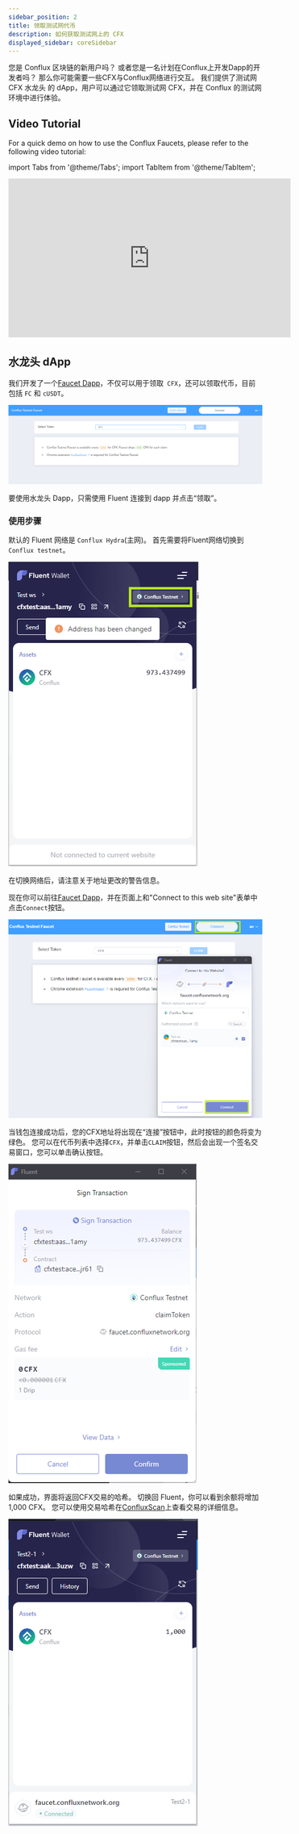 ```yaml
---
sidebar_position: 2
title: 领取测试网代币
description: 如何获取测试网上的 CFX
displayed_sidebar: coreSidebar
---
```


您是 Conflux 区块链的新用户吗？ 或者您是一名计划在Conflux上开发Dapp的开发者吗？ 那么你可能需要一些CFX与Conflux网络进行交互。 我们提供了测试网 CFX 水龙头 的 dApp，用户可以通过它领取测试网 CFX，并在 Conflux 的测试网环境中进行体验。

## Video Tutorial

For a quick demo on how to use the Conflux Faucets, please refer to the following video tutorial:

import Tabs from '@theme/Tabs';
import TabItem from '@theme/TabItem';

<Tabs>
  <TabItem value="youtube" label="Conflux Faucets Video">
<iframe width="560" height="315" src="https://www.youtube.com/embed/MyQi99-fEM4?si=PPPJLlUHFEofnnv2" title="YouTube 视频播放器" frameborder="0" allow="accelerometer; autoplay; clipboard-write; encrypted-media; gyroscope; picture-in-picture; web-share" allowfullscreen></iframe>
  </TabItem>
</Tabs>

## 水龙头 dApp

我们开发了一个[Faucet Dapp](https://faucet.confluxnetwork.org/)，不仅可以用于领取` CFX`，还可以领取代币，目前包括 `FC` 和 `cUSDT`。

![Dapp-faucet](./img/Dapp-faucet-1)

要使用水龙头 Dapp，只需使用 Fluent 连接到 dapp 并点击“领取”。

### 使用步骤

默认的 Fluent 网络是 `Conflux Hydra`(主网)。 首先需要将Fluent网络切换到 `Conflux testnet`。

![SwitchNetwork](./img/SwitchNetwork)

在切换网络后，请注意关于地址更改的警告信息。

现在你可以前往[Faucet Dapp](http://faucet.confluxnetwork.org/)，并在页面上和"Connect to this web site"表单中点击`Connect`按钮。

![FaucetConnectFluent](./img/FaucetConnectFluent)

当钱包连接成功后，您的CFX地址将出现在“连接”按钮中，此时按钮的颜色将变为绿色。 您可以在代币列表中选择`CFX`，并单击`CLAIM`按钮，然后会出现一个签名交易窗口，您可以单击确认按钮。

![SignTransaction](./img/SignTransaction)

如果成功，界面将返回CFX交易的哈希。 切换回 Fluent，你可以看到余额将增加 1,000 CFX。 您可以使用交易哈希在[ConfluxScan](https://testnet.confluxscan.io/)上查看交易的详细信息。

![AddressWithTestCFX](./img/AddressWithTestCFX)

